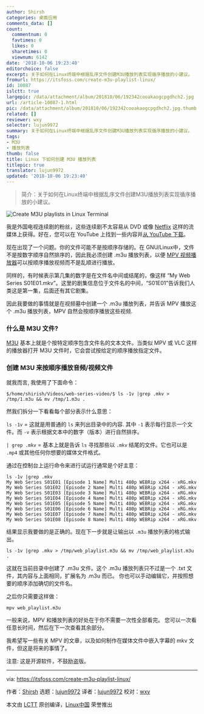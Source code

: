 ```yaml
---
author: Shirsh
categories: 桌面应用
comments_data: []
count:
  commentnum: 0
  favtimes: 0
  likes: 0
  sharetimes: 0
  viewnum: 6142
date: '2018-10-06 19:23:40'
editorchoice: false
excerpt: 关于如何在Linux终端中根据乱序文件创建M3U播放列表实现循序播放的小建议。
fromurl: https://itsfoss.com/create-m3u-playlist-linux/
id: 10087
islctt: true
largepic: /data/attachment/album/201810/06/192342cooakaogcpgdhch2.jpg
url: /article-10087-1.html
pic: /data/attachment/album/201810/06/192342cooakaogcpgdhch2.jpg.thumb.jpg
related: []
reviewer: wxy
selector: lujun9972
summary: 关于如何在Linux终端中根据乱序文件创建M3U播放列表实现循序播放的小建议。
tags:
- M3U
- 播放列表
thumb: false
title: Linux 下如何创建 M3U 播放列表
titlepic: true
translator: lujun9972
updated: '2018-10-06 19:23:40'
---
```



> 
> 简介：关于如何在Linux终端中根据乱序文件创建M3U播放列表实现循序播放的小建议。
> 
> 
> 


![Create M3U playlists in Linux Terminal](/data/attachment/album/201810/06/192342cooakaogcpgdhch2.jpg)


我是外国电视连续剧的粉丝，这些连续剧不太容易从 DVD 或像 [Netflix](https://itsfoss.com/netflix-open-source-ai/) 这样的流媒体上获得。好在，您可以在 YouTube 上找到一些内容并[从 YouTube 下载](https://itsfoss.com/download-youtube-linux/)。


现在出现了一个问题。你的文件可能不是按顺序存储的。在 GNU/Linux中，文件不是按数字顺序自然排序的，因此我必须创建 .m3u 播放列表，以便 [MPV 视频播放器](https://itsfoss.com/mpv-video-player/)可以按顺序播放视频而不是乱顺进行播放。


同样的，有时候表示第几集的数字是在文件名中间或结尾的，像这样 “My Web Series S01E01.mkv”。这里的剧集信息位于文件名的中间，“S01E01”告诉我们人类这是第一集，后面还有其它剧集。


因此我要做的事情就是在视频墓中创建一个 .m3u 播放列表，并告诉 MPV 播放这个 .m3u 播放列表，MPV 自然会按顺序播放这些视频.


### 什么是 M3U 文件?


[M3U](https://en.wikipedia.org/wiki/M3U) 基本上就是个按特定顺序包含文件名的文本文件。当类似 MPV 或 VLC 这样的播放器打开 M3U 文件时，它会尝试按给定的顺序播放指定文件。


### 创建 M3U 来按顺序播放音频/视频文件


就我而言, 我使用了下面命令：



```
$/home/shirish/Videos/web-series-video/$ ls -1v |grep .mkv > /tmp/1.m3u && mv /tmp/1.m3u .
```

然我们拆分一下看看每个部分表示什么意思：


`ls -1v` = 这就是用普通的 `ls` 来列出目录中的内容. 其中 `-1` 表示每行显示一个文件。而 `-v` 表示根据文本中的数字（版本）进行自然排序。


`| grep .mkv` = 基本上就是告诉 `ls` 寻找那些以 `.mkv` 结尾的文件。它也可以是 `.mp4` 或其他任何你想要的媒体文件格式。


通过在控制台上运行命令来进行试运行通常是个好主意：



```
ls -1v |grep .mkv
My Web Series S01E01 [Episode 1 Name] Multi 480p WEBRip x264 - xRG.mkv
My Web Series S01E02 [Episode 2 Name] Multi 480p WEBRip x264 - xRG.mkv
My Web Series S01E03 [Episode 3 Name] Multi 480p WEBRip x264 - xRG.mkv
My Web Series S01E04 [Episode 4 Name] Multi 480p WEBRip x264 - xRG.mkv
My Web Series S01E05 [Episode 5 Name] Multi 480p WEBRip x264 - xRG.mkv
My Web Series S01E06 [Episode 6 Name] Multi 480p WEBRip x264 - xRG.mkv
My Web Series S01E07 [Episode 7 Name] Multi 480p WEBRip x264 - xRG.mkv
My Web Series S01E08 [Episode 8 Name] Multi 480p WEBRip x264 - xRG.mkv
```

结果显示我要做的是正确的。现在下一步就是让输出以 `.m3u` 播放列表的格式输出。



```
ls -1v |grep .mkv > /tmp/web_playlist.m3u && mv /tmp/web_playlist.m3u .
```

这就在当前目录中创建了 .m3u 文件。这个 .m3u 播放列表只不过是一个 .txt 文件，其内容与上面相同，扩展名为 .m3u 而已。 你也可以手动编辑它，并按照想要的顺序添加确切的文件名。


之后你只需要这样做：



```
mpv web_playlist.m3u
```

一般来说，MPV 和播放列表的好处在于你不需要一次性全部看完。 您可以一次看任意长时间，然后在下一次查看其余部分。


我希望写一些有关 MPV 的文章，以及如何制作在媒体文件中嵌入字幕的 mkv 文件，但这是将来的事情了。


注意: 这是开源软件，不鼓励盗版。




---


via: <https://itsfoss.com/create-m3u-playlist-linux/>


作者：[Shirsh](https://itsfoss.com/author/shirish/) 选题：[lujun9972](https://github.com/lujun9972) 译者：[lujun9972](https://github.com/lujun9972) 校对：[wxy](https://github.com/wxy)


本文由 [LCTT](https://github.com/LCTT/TranslateProject) 原创编译，[Linux中国](https://linux.cn/) 荣誉推出